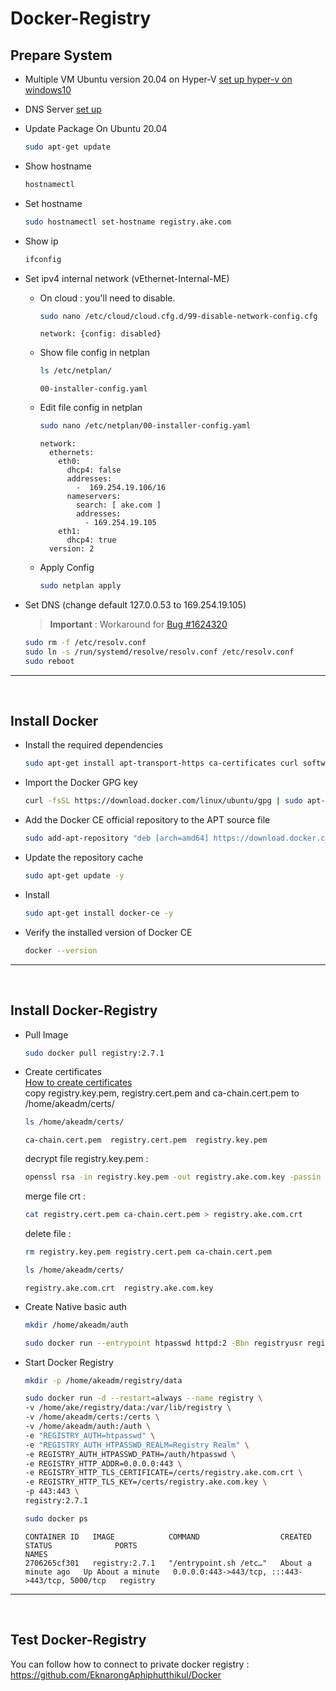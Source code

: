 # Docker-Registry

## Prepare System
- Multiple VM Ubuntu version 20.04 on Hyper-V   [set up hyper-v on windows10](https://github.com/EknarongAphiphutthikul/Hyper-V)
- DNS Server  [set up](https://github.com/EknarongAphiphutthikul/Dns-bind9)
- Update Package On Ubuntu 20.04
  ```sh
  sudo apt-get update
  ```
- Show hostname
  ```sh
  hostnamectl
  ```
- Set hostname
  ```sh
  sudo hostnamectl set-hostname registry.ake.com
  ```
- Show ip
  ```sh
  ifconfig
  ```
- Set ipv4 internal network (vEthernet-Internal-ME)
  - On cloud : you'll need to disable.
    ```sh
    sudo nano /etc/cloud/cloud.cfg.d/99-disable-network-config.cfg
    ```
    ```console
    network: {config: disabled}
    ```
  - Show file config in netplan
    ```sh
    ls /etc/netplan/
    ```
    ```console
    00-installer-config.yaml
    ```
  - Edit file config in netplan
    ```sh
    sudo nano /etc/netplan/00-installer-config.yaml
    ```
    ```console
    network:
      ethernets:
        eth0:
          dhcp4: false
          addresses:
            -  169.254.19.106/16
          nameservers:
            search: [ ake.com ]
            addresses:
              - 169.254.19.105
        eth1:
          dhcp4: true
      version: 2
    ```
  - Apply Config
    ```sh
    sudo netplan apply
    ```

- Set DNS (change default 127.0.0.53 to 169.254.19.105)  
  > **Important** : Workaround for  [Bug #1624320](https://bugs.launchpad.net/ubuntu/+source/systemd/+bug/1624320)
  ```sh
  sudo rm -f /etc/resolv.conf
  sudo ln -s /run/systemd/resolve/resolv.conf /etc/resolv.conf
  sudo reboot
  ```
----

<br/>

## Install Docker

- Install the required dependencies
  ```sh
  sudo apt-get install apt-transport-https ca-certificates curl software-properties-common curl -y
  ```
- Import the Docker GPG key
  ```sh
  curl -fsSL https://download.docker.com/linux/ubuntu/gpg | sudo apt-key add -
  ```
- Add the Docker CE official repository to the APT source file
  ```sh
  sudo add-apt-repository "deb [arch=amd64] https://download.docker.com/linux/ubuntu $(lsb_release -cs) stable"
  ```
- Update the repository cache
  ```sh
  sudo apt-get update -y
  ```
- Install
  ```sh
  sudo apt-get install docker-ce -y
  ```
- Verify the installed version of Docker CE
  ```sh
  docker --version
  ```
----

<br/>
  
## Install Docker-Registry
- Pull Image
  ```sh
  sudo docker pull registry:2.7.1
  ```
- Create certificates  
  [How to create certificates](https://github.com/EknarongAphiphutthikul/OpenSSL-Certificate-Authority)  
  copy registry.key.pem, registry.cert.pem and ca-chain.cert.pem to /home/akeadm/certs/
  ```sh
  ls /home/akeadm/certs/
  ```
  ```console
  ca-chain.cert.pem  registry.cert.pem  registry.key.pem
  ```
  decrypt file registry.key.pem :
  ```sh
  openssl rsa -in registry.key.pem -out registry.ake.com.key -passin pass:changeit
  ```

  merge file crt :
  ```sh
  cat registry.cert.pem ca-chain.cert.pem > registry.ake.com.crt
  ```
  delete file : 
  ```sh
  rm registry.key.pem registry.cert.pem ca-chain.cert.pem

  ls /home/akeadm/certs/
  ```
  ```console
  registry.ake.com.crt  registry.ake.com.key
  ```
- Create Native basic auth
  ```sh
  mkdir /home/akeadm/auth

  sudo docker run --entrypoint htpasswd httpd:2 -Bbn registryusr registrypw@ > /home/akeadm/auth/htpasswd
  ```
- Start Docker Registry
  ```sh
  mkdir -p /home/akeadm/registry/data

  sudo docker run -d --restart=always --name registry \
  -v /home/ake/registry/data:/var/lib/registry \
  -v /home/akeadm/certs:/certs \
  -v /home/akeadm/auth:/auth \
  -e "REGISTRY_AUTH=htpasswd" \
  -e "REGISTRY_AUTH_HTPASSWD_REALM=Registry Realm" \
  -e REGISTRY_AUTH_HTPASSWD_PATH=/auth/htpasswd \
  -e REGISTRY_HTTP_ADDR=0.0.0.0:443 \
  -e REGISTRY_HTTP_TLS_CERTIFICATE=/certs/registry.ake.com.crt \
  -e REGISTRY_HTTP_TLS_KEY=/certs/registry.ake.com.key \
  -p 443:443 \
  registry:2.7.1

  sudo docker ps
  ```
  ```console
  CONTAINER ID   IMAGE            COMMAND                  CREATED              STATUS              PORTS                                             NAMES
  2706265cf301   registry:2.7.1   "/entrypoint.sh /etc…"   About a minute ago   Up About a minute   0.0.0.0:443->443/tcp, :::443->443/tcp, 5000/tcp   registry

  ```
----

<br/>

## Test Docker-Registry
You can follow how to connect to private docker registry : https://github.com/EknarongAphiphutthikul/Docker